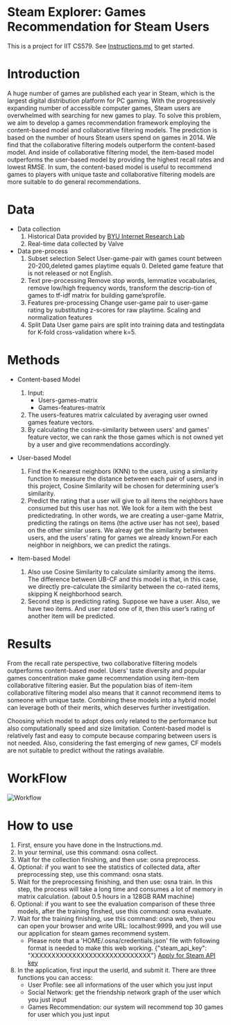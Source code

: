 # Steam Explorer: Games Recommendation for Steam Users

This is a project for IIT CS579. See [Instructions.md](Instructions.md) to get started.

# Introduction
A huge number of games are published each year in Steam, which is the largest digital distribution platform for PC gaming. With the progressively expanding number of accessible computer games, Steam users are overwhelmed with searching for new games to play. To solve this problem, we aim to develop a games recommendation framework employing the content-based model and collaborative filtering models. The prediction is based on the number of hours Steam users spend on games in 2014. We find that the collaborative filtering models outperform the content-based model. And inside of collaborative filtering model, the item-based model outperforms the user-based model by providing the highest recall rates and lowest RMSE. In sum, the content-based model is useful to recommend games to players with unique taste and collaborative filtering models are more suitable to do general recommendations. 

# Data
- Data collection
    1. Historical Data provided by [BYU Internet Research Lab](https://steam.internet.byu.edu/)
    2. Real-time data collected by Valve
- Data pre-process
    1. Subset selection
       Select User-game-pair with games count between 20-200,deleted games playtime equals 0. Deleted game feature that is not released or not English.
    2. Text pre-processing
       Remove stop words, lemmatize vocabularies, remove low/high frequency words, transform the descrip-tion of games to tf-idf matrix for building game’sprofile.
    3. Features pre-processing
       Change user-game pair to user-game rating by substituting z-scores for raw playtime. Scaling and normalization features
    4. Split Data
       User game pairs are split into training data and testingdata for K-fold cross-validation where k=5. 
    
# Methods
- Content-based Model
    1. Input:
        - Users-games-matrix
        - Games-features-matrix
    2. The users-features matrix calculated by averaging user owned games feature vectors.
    3. By calculating the cosine-similarity between users' and games' feature vector, we can rank the those games which is not owned yet by a user and give recommendations accordingly.

- User-based Model
    1. Find the K-nearest neighbors (KNN) to the usera, using a similarity function to measure the distance between each pair of users, and in this project, Cosine Similarity will be chosen for determining user’s similarity.
    2. Predict the rating that a user will give to all items the neighbors have consumed but this user has not. We look for a item with the best predictedrating. In other words, we are creating a user-game Matrix, predicting the ratings on items (the active user has not see), based on the other similar users. We alreay get the similarity between users, and the users’ rating for games we already known.For each neighbor in neighbors, we can predict the ratings.

- Item-based Model
    1. Also use Cosine Similarity to calculate similarity among the items. The difference between UB-CF and this model is that, in this case, we directly pre-calculate the similarity between the co-rated items, skipping K neighborhood search.
    2. Second step is predicting rating. Suppose we have a user. Also, we have two items. And user rated one of it, then this user’s rating of another item will be predicted.

# Results
From the recall rate perspective, two collaborative filtering models outperforms content-based model. Users' taste  diversity and popular games concentration make game recommendation using item-item collaborative filtering easier. But the population bias of item-item collaborative filtering model also means that it cannot recommend items to someone with unique taste. Combining these models into a hybrid model can leverage both of their merits, which deserves further investigation.

Choosing which model to adopt does only related to the performance but also computationally speed and size limitation. Content-based model is relatively fast and easy to compute because comparing between users is not needed. Also, considering the fast emerging of new games, CF models are not suitable to predict without the ratings available. 

# WorkFlow
![Workflow](https://drive.google.com/uc?export=view&id=1kMGD6h1bcJLPf4K1brPo0tz3tFHnIJhu)

# How to use
1. First, ensure you have done in the Instructions.md.
2. In your terminal, use this command: osna collect.
3. Wait for the collection finishing, and then use: osna preprocess.
4. Optional: if you want to see the statistics of collected data, after preprocessing step, use this command: osna stats.
5. Wait for the preprocessing finishing, and then use: osna train. In this step, the process will take a long time and consumes a lot of memory in matrix calculation. (about 0.5 hours in a 128GB RAM machine)
6. Optional: if you want to see the evaluation comparison of these three models, after the training finshed, use this command: osna evaluate.
7. Wait for the training finishing, use this command: osna web, then you can open your browser and write URL: localhost:9999, and you will use our application for steam games recommend system.
    - Please note that a 'HOME/.osna/credentials.json' file with following format is needed to make this web working.
    {"steam_api_key": "XXXXXXXXXXXXXXXXXXXXXXXXXXXXX"}
    [Apply for Steam API key](https://steamcommunity.com/dev/apikey)
8. In the application, first input the userId, and submit it. There are three functions you can access:
    - User Profile: see all informations of the user which you just input
    - Social Network: get the friendship network graph of the user which you just input
    - Games Recommendation: our system will recommend top 30 games for user which you just input


